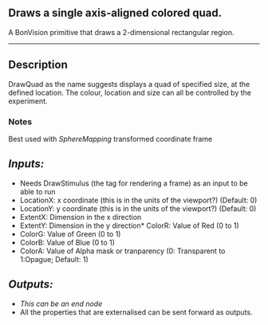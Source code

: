 ## Draws a single axis-aligned colored quad.
A BonVision primitive that draws a 2-dimensional rectangular region. 
***
## Description
DrawQuad as the name suggests displays a quad of specified size, at the defined location. The colour, location and size can all be controlled by the experiment.

### Notes
Best used with _SphereMapping_ transformed coordinate frame

## _Inputs:_ 
* Needs DrawStimulus (the tag for rendering a frame) as an input to be able to run
* LocationX: x coordinate (this is in the units of the viewport?) (Default: 0)
* LocationY: y coordinate (this is in the units of the viewport?) (Default: 0)
* ExtentX: Dimension in the x direction
* ExtentY: Dimension in the y direction* ColorR: Value of Red (0 to 1)
* ColorG: Value of Green (0 to 1)
* ColorB: Value of Blue (0 to 1)
* ColorA: Value of Alpha mask or tranparency (0: Transparent to 1:Opague; Default: 1)


## _Outputs:_
* _This can be an end node_
* All the properties that are externalised can be sent forward as outputs.
